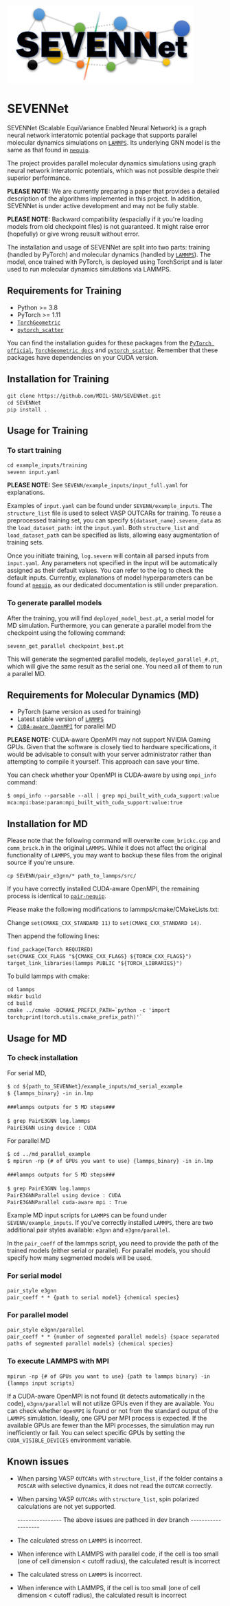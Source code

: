 

<img src="SEVENNet_logo.png" alt="Alt text" height="180">


# SEVENNet

SEVENNet (Scalable EquiVariance Enabled Neural Network) is a graph neural network interatomic potential package that supports parallel molecular dynamics simulations on [`LAMMPS`](https://github.com/lammps/lammps). Its underlying GNN model is the same as that found in [`nequip`](https://github.com/mir-group/nequip). 

The project provides parallel molecular dynamics simulations using graph neural network interatomic potentials, which was not possible despite their superior performance.

**PLEASE NOTE:** We are currently preparing a paper that provides a detailed description of the algorithms implemented in this project. In addition, SEVENNet is under active development and may not be fully stable.

**PLEASE NOTE:** Backward compatibility (espacially if it you're loading models from old checkpoint files) is not guaranteed. It might raise error (hopefully) or give wrong reusult without error.

The installation and usage of SEVENNet are split into two parts: training (handled by PyTorch) and molecular dynamics (handled by [`LAMMPS`](https://github.com/lammps/lammps)). The model, once trained with PyTorch, is deployed using TorchScript and is later used to run molecular dynamics simulations via LAMMPS.


## Requirements for Training

* Python >= 3.8
* PyTorch >= 1.11
* [`TorchGeometric`](https://pytorch-geometric.readthedocs.io/en/latest/install/installation.html)
* [`pytorch_scatter`](https://github.com/rusty1s/pytorch_scatter)

You can find the installation guides for these packages from the [`PyTorch official`](https://pytorch.org/get-started/locally/), [`TorchGeometric docs`](https://pytorch-geometric.readthedocs.io/en/latest/install/installation.html`) and [`pytorch_scatter`](https://github.com/rusty1s/pytorch_scatter). Remember that these packages have dependencies on your CUDA version.

## Installation for Training

```
git clone https://github.com/MDIL-SNU/SEVENNet.git
cd SEVENNet
pip install . 
```

## Usage for Training

### To start training

```
cd example_inputs/training
sevenn input.yaml
```

**PLEASE NOTE:** See `SEVENN/example_inputs/input_full.yaml` for explanations.

Examples of `input.yaml` can be found under `SEVENN/example_inputs`. The `structure_list` file is used to select VASP OUTCARs for training. 
To reuse a preprocessed training set, you can specify `${dataset_name}.sevenn_data` as the `load_dataset_path:` int the `input.yaml`. Both `structure_list` and `load_dataset_path` can be specified as lists, allowing easy augmentation of training sets.

Once you initiate training, `log.sevenn` will contain all parsed inputs from `input.yaml`. Any parameters not specified in the input will be automatically assigned as their default values. You can refer to the log to check the default inputs.
Currently, explanations of model hyperparameters can be found at [`nequip`](https://github.com/mir-group/nequip), as our dedicated documentation is still under preparation.

### To generate parallel models

After the training, you will find `deployed_model_best.pt`, a serial model for MD simulation. Furthermore, you can generate a parallel model from the checkpoint using the following command:

```
sevenn_get_parallel checkpoint_best.pt
```

This will generate the segmented parallel models, `deployed_parallel_#.pt`, which will give the same result as the serial one. You need all of them to run a parallel MD.

## Requirements for Molecular Dynamics (MD)

* PyTorch (same version as used for training)
* Latest stable version of [`LAMMPS`](https://github.com/lammps/lammps)
* [`CUDA-aware OpenMPI`](https://www.open-mpi.org/faq/?category=buildcuda) for parallel MD 

**PLEASE NOTE:** CUDA-aware OpenMPI may not support NVIDIA Gaming GPUs. Given that the software is closely tied to hardware specifications, it would be advisable to consult with your server administrator rather than attempting to compile it yourself. This approach can save your time.

You can check whether your OpenMPI is CUDA-aware by using `ompi_info` command:

```
$ ompi_info --parsable --all | grep mpi_built_with_cuda_support:value
mca:mpi:base:param:mpi_built_with_cuda_support:value:true
```

## Installation for MD

Please note that the following command will overwrite `comm_brickc.cpp` and `comm_brick.h` in the original `LAMMPS`. While it does not affect the original functionality of `LAMMPS`, you may want to backup these files from the original source if you're unsure.

```
cp SEVENN/pair_e3gnn/* path_to_lammps/src/
```

If you have correctly installed CUDA-aware OpenMPI, the remaining process is identical to [`pair-nequip`](https://github.com/mir-group/pair_nequip).

Please make the following modifications to lammps/cmake/CMakeLists.txt:

Change `set(CMAKE_CXX_STANDARD 11)` to `set(CMAKE_CXX_STANDARD 14)`.

Then append the following lines:

```
find_package(Torch REQUIRED)
set(CMAKE_CXX_FLAGS "${CMAKE_CXX_FLAGS} ${TORCH_CXX_FLAGS}")
target_link_libraries(lammps PUBLIC "${TORCH_LIBRARIES}")
```

To build lammps with cmake:

```
cd lammps
mkdir build
cd build
cmake ../cmake -DCMAKE_PREFIX_PATH=`python -c 'import torch;print(torch.utils.cmake_prefix_path)'`
```

## Usage for MD

### To check installation

For serial MD,
```
$ cd ${path_to_SEVENNet}/example_inputs/md_serial_example
$ {lammps_binary} -in in.lmp

###lammps outputs for 5 MD steps###

$ grep PairE3GNN log.lammps
PairE3GNN using device : CUDA
```

For parallel MD
```
$ cd ../md_parallel_example 
$ mpirun -np {# of GPUs you want to use} {lammps_binary} -in in.lmp

###lammps outputs for 5 MD steps###

$ grep PairE3GNN log.lammps
PairE3GNNParallel using device : CUDA
PairE3GNNParallel cuda-aware mpi : True
```

Example MD input scripts for `LAMMPS` can be found under `SEVENN/example_inputs`. If you've correctly installed `LAMMPS`, there are two additional pair styles available: `e3gnn` and `e3gnn/parallel`.

In the `pair_coeff` of the lammps script, you need to provide the path of the trained models (either serial or parallel). For parallel models, you should specify how many segmented models will be used.

### For serial model

```
pair_style e3gnn
pair_coeff * * {path to serial model} {chemical species}
```

### For parallel model

```
pair_style e3gnn/parallel
pair_coeff * * {number of segmented parallel models} {space separated paths of segmented parallel models} {chemical species}
```

### To execute LAMMPS with MPI

```
mpirun -np {# of GPUs you want to use} {path to lammps binary} -in {lammps input scripts}
```

If a CUDA-aware OpenMPI is not found (it detects automatically in the code), `e3gnn/parallel` will not utilize GPUs even if they are available. You can check whether `OpenMPI` is found or not from the standard output of the `LAMMPS` simulation. Ideally, one GPU per MPI process is expected. If the available GPUs are fewer than the MPI processes, the simulation may run inefficiently or fail. You can select specific GPUs by setting the `CUDA_VISIBLE_DEVICES` environment variable.

## Known issues

* When parsing VASP `OUTCARs` with `structure_list`, if the folder contains a `POSCAR` with selective dynamics, it does not read the `OUTCAR` correctly.
* When parsing VASP `OUTCARs` with `structure_list`, spin polarized calculations are not yet supported.
  
  ---------------- The above issues are pathced in dev branch -------------------

* The calculated stress on `LAMMPS` is incorrect.
* When inference with LAMMPS with parallel code, if the cell is too small (one of cell dimension < cutoff radius), the calculated result is incorrect 


* The calculated stress on `LAMMPS` is incorrect.
* When inference with LAMMPS, if the cell is too small (one of cell dimension < cutoff radius), the calculated result is incorrect 
